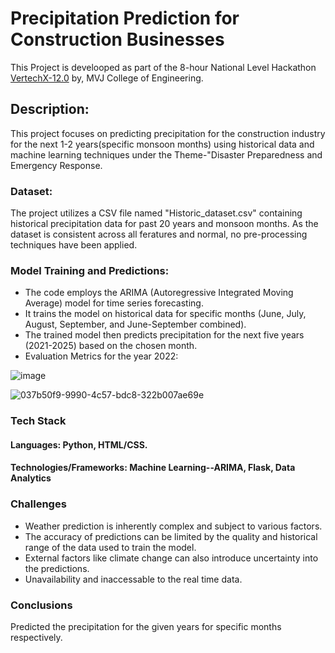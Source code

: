 
# Precipitation Prediction for Construction Businesses

This Project is develooped as part of the 8-hour National Level Hackathon [VertechX-12.0](https://vertechx.mvjce.edu.in) by, MVJ College of Engineering.

## Description:
This project focuses on predicting precipitation for the construction industry for the next 1-2 years(specific monsoon months) using historical data and machine learning techniques under the Theme-"Disaster Preparedness and Emergency Response.

### Dataset: 
The project utilizes a CSV file named "Historic_dataset.csv" containing historical precipitation data for past 20 years and monsoon months. As the dataset is consistent across all feratures and normal, no pre-processing techniques have been applied.

### Model Training and Predictions:

- The code employs the ARIMA (Autoregressive Integrated Moving Average) model for time series forecasting.
- It trains the model on historical data for specific months (June, July, August, September, and June-September combined).
- The trained model then predicts precipitation for the next five years (2021-2025) based on the chosen month.
- Evaluation Metrics for the year 2022:
  
![image](https://github.com/user-attachments/assets/0cabf10b-7cbf-43de-9f24-5e80dbb02e5a)

![037b50f9-9990-4c57-bdc8-322b007ae69e](https://github.com/user-attachments/assets/a10a3dd2-2232-4ff7-8b40-16294339969b)

### Tech Stack
#### Languages: Python, HTML/CSS.
#### Technologies/Frameworks: Machine Learning--ARIMA, Flask, Data Analytics

### Challenges
- Weather prediction is inherently complex and subject to various factors.
- The accuracy of predictions can be limited by the quality and historical range of the data used to train the model.
- External factors like climate change can also introduce uncertainty into the predictions.
- Unavailability and inaccessable to the real time data.

### Conclusions
Predicted the precipitation for the given years for specific months respectively.

